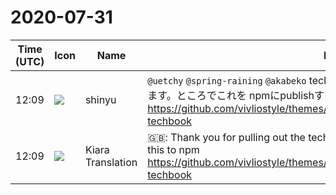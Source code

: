 # 2020-07-31

|Time (UTC)|Icon|Name|Message|
|---|---|---|---|
|12:09|![](https://avatars.slack-edge.com/2018-04-27/354445776386_e258f5ed5ba887b08668_72.jpg)|shinyu|`@uetchy` `@spring-raining` `@akabeko` techbookテーマのプルリクマージありがとうございます。ところでこれを npmにpublishするにはどうすればよいでしょう<br><https://github.com/vivliostyle/themes/tree/master/packages/%40vivliostyle/theme-techbook>|
|12:09|![](https://avatars.slack-edge.com/2019-08-21/732685848020_f3f20736795184660348_72.png)|Kiara Translation|🇬🇧:    Thank you for pulling out the techbook theme. By the way how can I publish this to npm<br><https://github.com/vivliostyle/themes/tree/master/packages/%40vivliostyle/theme-techbook>|
